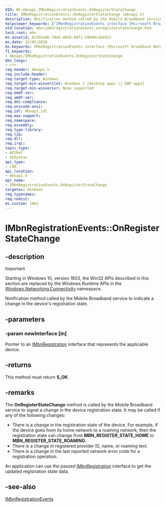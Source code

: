 ```yaml
---
UID: NF:mbnapi.IMbnRegistrationEvents.OnRegisterStateChange
title: IMbnRegistrationEvents::OnRegisterStateChange (mbnapi.h)
description: Notification method called by the Mobile Broadband service to indicate a change in the device's registration state.
helpviewer_keywords: ["IMbnRegistrationEvents interface [Microsoft Broadband Networks]","OnRegisterStateChange method","IMbnRegistrationEvents.OnRegisterStateChange","IMbnRegistrationEvents::OnRegisterStateChange","OnRegisterStateChange","OnRegisterStateChange method [Microsoft Broadband Networks]","OnRegisterStateChange method [Microsoft Broadband Networks]","IMbnRegistrationEvents interface","mbn.imbnregistrationevents_onregisterstatechange","mbnapi/IMbnRegistrationEvents::OnRegisterStateChange"]
old-location: mbn\imbnregistrationevents_onregisterstatechange.htm
tech.root: mbn
ms.assetid: 62393a9b-70e5-4819-8df1-59b94c1b6922
ms.date: 12/05/2018
ms.keywords: IMbnRegistrationEvents interface [Microsoft Broadband Networks],OnRegisterStateChange method, IMbnRegistrationEvents.OnRegisterStateChange, IMbnRegistrationEvents::OnRegisterStateChange, OnRegisterStateChange, OnRegisterStateChange method [Microsoft Broadband Networks], OnRegisterStateChange method [Microsoft Broadband Networks],IMbnRegistrationEvents interface, mbn.imbnregistrationevents_onregisterstatechange, mbnapi/IMbnRegistrationEvents::OnRegisterStateChange
f1_keywords:
- mbnapi/IMbnRegistrationEvents.OnRegisterStateChange
dev_langs:
- c++
req.header: mbnapi.h
req.include-header: 
req.target-type: Windows
req.target-min-winverclnt: Windows 7 [desktop apps \| UWP apps]
req.target-min-winversvr: None supported
req.kmdf-ver: 
req.umdf-ver: 
req.ddi-compliance: 
req.unicode-ansi: 
req.idl: Mbnapi.idl
req.max-support: 
req.namespace: 
req.assembly: 
req.type-library: 
req.lib: 
req.dll: 
req.irql: 
topic_type:
- APIRef
- kbSyntax
api_type:
- COM
api_location:
- mbnapi.h
api_name:
- IMbnRegistrationEvents.OnRegisterStateChange
targetos: Windows
req.typenames: 
req.redist: 
ms.custom: 19H1
---
```


# IMbnRegistrationEvents::OnRegisterStateChange


## -description

> [!IMPORTANT]
> Starting in Windows 10, version 1803, the Win32 APIs described in this section are replaced by the Windows Runtime APIs in the [Windows.Networking.Connectivity](/uwp/api/windows.networking.connectivity) namespace.

Notification method called by the Mobile Broadband service to indicate a change in the device's registration state.


## -parameters




### -param newInterface [in]

Pointer to an <a href="https://docs.microsoft.com/windows/desktop/api/mbnapi/nn-mbnapi-imbnregistration">IMbnRegistration</a> interface that represents the applicable device.


## -returns



This method must return <b>S_OK</b>.




## -remarks



The <b>OnRegisterStateChange</b> method is called by the Mobile Broadband service to signal a change in the device registration state. It may  be called if any of the following changes:

<ul>
<li>There is a change in the registration state of the device.  For example, if the device goes from its home network to a roaming network, then the registration state can change from <b>MBN_REGISTER_STATE_HOME</b> to <b>MBN_REGISTER_STATE_ROAMING</b>.</li>
<li>There is a change in registered provider ID, name, or roaming text.</li>
<li>There is a change in the last reported network error code for a registration operation.</li>
</ul>
An application can use the passed <a href="https://docs.microsoft.com/windows/desktop/api/mbnapi/nn-mbnapi-imbnregistration">IMbnRegistration</a> interface to get the updated registration state data.




## -see-also




<a href="https://docs.microsoft.com/windows/desktop/api/mbnapi/nn-mbnapi-imbnregistrationevents">IMbnRegistrationEvents</a>
 

 

